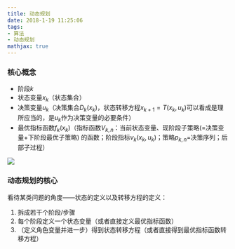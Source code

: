 ```yaml
---
title: 动态规划
date: 2018-1-19 11:25:06
tags:
- 算法
- 动态规划
mathjax: true
---
```


### 核心概念

- 阶段$k$
- 状态变量$x_k$（状态集合）
- 决策变量$u_k$（决策集合$D_k(x_k)$，状态转移方程$x_{k+1}=T(x_k,u_k)$可以看成是理所应当的，是$u_k$作为决策变量的必要条件）
- 最优指标函数$f_k(x_k)$（指标函数$V_{k,n}$：当前状态变量、现阶段子策略(=决策变量+下阶段最优子策略) 的函数；阶段指标$v_k(x_k,u_k)$；策略$p_{k,n}$=决策序列；后部子过程）

<!--more-->

![](http://p1nwamyah.bkt.clouddn.com/18-1-15/72271754.jpg)





### 动态规划的核心

看待某类问题的角度——状态的定义以及转移方程的定义：

1. 拆成若干个阶段/步骤
2. 每个阶段定义一个状态变量（或者直接定义最优指标函数）
3. （定义角色变量并进一步）得到状态转移方程（或者直接得到最优指标函数转移方程）


